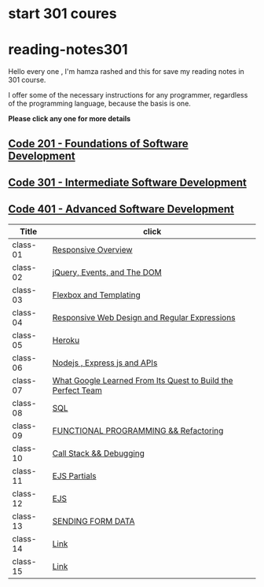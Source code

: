 # start 301 coures
# reading-notes301

Hello every one , I'm hamza rashed and this for save my reading notes in 301 course.

I offer some of the necessary instructions for any programmer, regardless of the programming language, because the basis is one.

**Please click any one for more details**


## [Code 201 - Foundations of Software Development](https://hamza-rashed.github.io/reade-notes/)
## [Code 301 - Intermediate Software Development]()
## [Code 401 - Advanced Software Development]()

|**Title**|    **click**             |
|---        |---                     |
|  class-01  | [Responsive Overview   ](https://hamza-rashed.github.io/reading-notes-301/reade01)    |         
|  class-02  | [jQuery, Events, and The DOM ](https://hamza-rashed.github.io/reading-notes-301/reade02)   |  
|  class-03  |  [Flexbox and Templating](https://hamza-rashed.github.io/reading-notes-301/reade03)   |            
|  class-04  | [Responsive Web Design and Regular Expressions](https://hamza-rashed.github.io/reading-notes-301/reade04)    |            
|  class-05  |  [Heroku](https://hamza-rashed.github.io/reading-notes-301/reade05)   |            
|  class-06  | [Nodejs , Express js and APIs](https://hamza-rashed.github.io/reading-notes-301/reade06)    |            
|  class-07  |[What Google Learned From Its Quest to Build the Perfect Team](https://hamza-rashed.github.io/reading-notes-301/reade07)     |           
|  class-08  |[SQL](https://hamza-rashed.github.io/reading-notes-301/reade08)     |            
|  class-09  | [FUNCTIONAL PROGRAMMING && Refactoring](https://hamza-rashed.github.io/reading-notes-301/reade09)    |           
|  class-10  | [Call Stack && Debugging](https://hamza-rashed.github.io/reading-notes-301/reade10)    |            
|  class-11  |  [EJS Partials](https://hamza-rashed.github.io/reading-notes-301/reade11)   |            
|  class-12  | [EJS](https://hamza-rashed.github.io/reading-notes-301/reade12)    |           
|  class-13  | [SENDING FORM DATA](https://hamza-rashed.github.io/reading-notes-301/reade13)    |            
|  class-14  | [Link](/read-14.md)    |           
|  class-15  | [Link](/read-15.md)    |            
